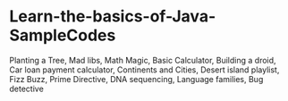 # Learn-the-basics-of-Java-SampleCodes
Planting a Tree, Mad libs, Math Magic, Basic Calculator, Building a droid, Car loan payment calculator, Continents and Cities, Desert island playlist, Fizz Buzz, Prime Directive, DNA sequencing, Language families, Bug detective
